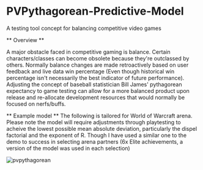 # PVPythagorean-Predictive-Model
A testing tool concept for balancing competitive video games

** Overview **

A major obstacle faced in competitive gaming is balance. Certain characters/classes can become obsolete because they're outclassed by others. Normally balance changes are made retroactively based on user feedback and live data win percentage (Even though historical win percentage isn't necessarily the best indicator of future performance). Adjusting the concept of baseball statistician Bill James' pythagorean expectancy to game testing can allow for a more balanced product upon release and re-allocate development resources that would normally be focused on nerfs/buffs.


** Example model **
The following is tailored for World of Warcraft arena. Please note the model will require adjustments through playtesting to acheive the lowest possible mean absolute deviation, particularly the dispel factorial and the exponent of R. Though I have used a similar one to the demo to success in selecting arena partners (6x Elite achievements, a version of the model was used in each selection)


![pvpythagorean](https://github.com/dodgen92/PVPythagorean-Predictive-Model/assets/58264866/c00fc0f8-a96c-4f5e-9cd7-6798f7c42ca0)
